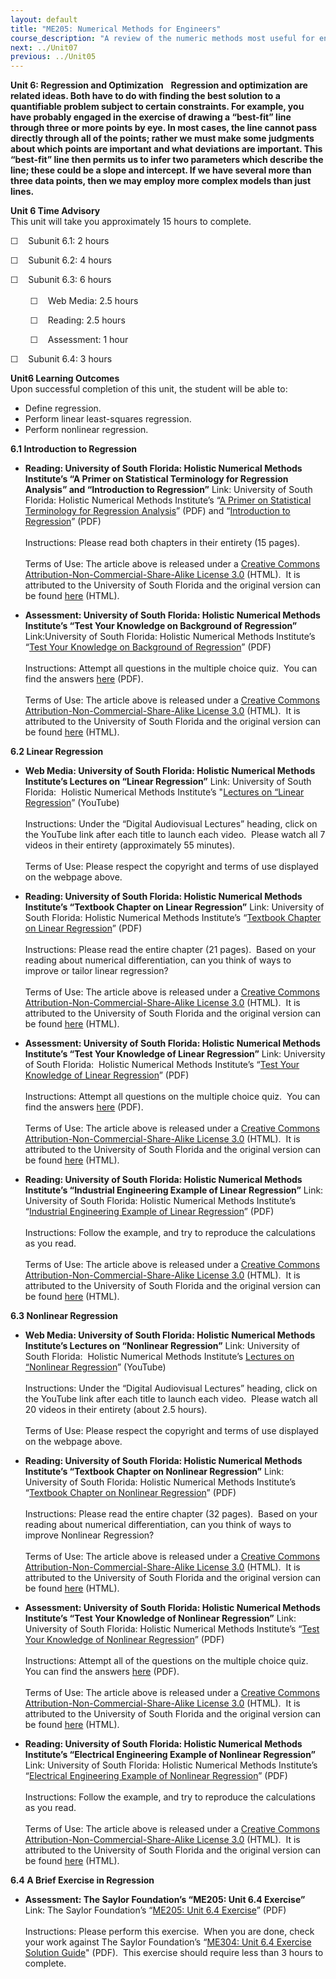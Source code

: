```yaml
---
layout: default
title: "ME205: Numerical Methods for Engineers"
course_description: "A review of the numeric methods most useful for engineers, with particular emphasis on numbers and binary systems, numerical differentiation, linear algebra, solving non-linear systems, regression and optimization, ordinary differential equations, and fourier and finite element methods."
next: ../Unit07
previous: ../Unit05
---
```

**Unit 6: Regression and Optimization** <span id="6"></span> 
**Regression and optimization are related ideas. Both have to do with
finding the best solution to a quantifiable problem subject to certain
constraints. For example, you have probably engaged in the exercise of
drawing a “best-fit” line through three or more points by eye. In most
cases, the line cannot pass directly through all of the points; rather
we must make some judgments about which points are important and what
deviations are important. This “best-fit” line then permits us to infer
two parameters which describe the line; these could be a slope and
intercept. If we have several more than three data points, then we may
employ more complex models than just lines.**

**Unit 6 Time Advisory**  
This unit will take you approximately 15 hours to complete.  
  
 ☐    Subunit 6.1: 2 hours  
  
 ☐    Subunit 6.2: 4 hours  
  
 ☐    Subunit 6.3: 6 hours  
    
         ☐    Web Media: 2.5 hours  
  
         ☐    Reading: 2.5 hours  
  
         ☐    Assessment: 1 hour  
  
 ☐    Subunit 6.4: 3 hours

**Unit6 Learning Outcomes**  
Upon successful completion of this unit, the student will be able to:  
  
-   Define regression.
-   Perform linear least-squares regression.
-   Perform nonlinear regression.

**6.1 Introduction to Regression** <span id="6.1"></span> 
-   **Reading: University of South Florida: Holistic Numerical Methods
    Institute’s “A Primer on Statistical Terminology for Regression
    Analysis” and “Introduction to Regression”**
    Link: University of South Florida: Holistic Numerical Methods
    Institute’s “[A Primer on Statistical Terminology for Regression
    Analysis](https://resources.saylor.org/archived/wp-content/uploads/2011/11/ME205-6.1-TEXT1.pdf)”
    (PDF) and “[Introduction to
    Regression](https://resources.saylor.org/archived/wp-content/uploads/2011/11/ME205-6.1-TEXT2.pdf)”
    (PDF)  
        
     Instructions: Please read both chapters in their entirety (15
    pages).  
        
     Terms of Use: The article above is released under a [Creative
    Commons Attribution-Non-Commercial-Share-Alike License
    3.0](http://creativecommons.org/licenses/by-nc-sa/3.0/) (HTML).  It
    is attributed to the University of South Florida and the original
    version can be found [here](http://numericalmethods.eng.usf.edu/)
    (HTML).

-   **Assessment: University of South Florida: Holistic Numerical
    Methods Institute’s “Test Your Knowledge on Background of
    Regression”**
    Link:University of South Florida: Holistic Numerical Methods
    Institute’s “[Test Your Knowledge on Background of
    Regression](https://resources.saylor.org/archived/wp-content/uploads/2011/11/ME205-6.1-ASSESSMENT.pdf)”
    (PDF)  
        
     Instructions: Attempt all questions in the multiple choice quiz. 
    You can find the answers
    [here](https://resources.saylor.org/archived/wp-content/uploads/2011/11/ME205-6.1-ASSESSMENTANSWERS.pdf)
    (PDF).  
        
     Terms of Use: The article above is released under a [Creative
    Commons Attribution-Non-Commercial-Share-Alike License
    3.0](http://creativecommons.org/licenses/by-nc-sa/3.0/) (HTML).  It
    is attributed to the University of South Florida and the original
    version can be found [here](http://numericalmethods.eng.usf.edu/)
    (HTML).

**6.2 Linear Regression** <span id="6.2"></span> 
-   **Web Media: University of South Florida: Holistic Numerical Methods
    Institute’s Lectures on “Linear Regression”**
    Link: University of South Florida:  Holistic Numerical Methods
    Institute’s "[Lectures on “Linear
    Regression](http://numericalmethods.eng.usf.edu/topics/linear_regression.html)”
    (YouTube)  
        
     Instructions: Under the “Digital Audiovisual Lectures” heading,
    click on the YouTube link after each title to launch each video. 
    Please watch all 7 videos in their entirety (approximately 55
    minutes).  
        
     Terms of Use: Please respect the copyright and terms of use
    displayed on the webpage above.

-   **Reading: University of South Florida: Holistic Numerical Methods
    Institute’s “Textbook Chapter on Linear Regression”**
    Link: University of South Florida: Holistic Numerical Methods
    Institute’s “[Textbook Chapter on Linear
    Regression](https://resources.saylor.org/archived/wp-content/uploads/2011/11/ME205-6.2-TEXT.pdf)”
    (PDF)  
        
     Instructions: Please read the entire chapter (21 pages).  Based on
    your reading about numerical differentiation, can you think of ways
    to improve or tailor linear regression?  
        
     Terms of Use: The article above is released under a [Creative
    Commons Attribution-Non-Commercial-Share-Alike License
    3.0](http://creativecommons.org/licenses/by-nc-sa/3.0/) (HTML).  It
    is attributed to the University of South Florida and the original
    version can be found [here](http://numericalmethods.eng.usf.edu/)
    (HTML).

-   **Assessment: University of South Florida: Holistic Numerical
    Methods Institute’s “Test Your Knowledge of Linear Regression”**
    Link: University of South Florida:  Holistic Numerical Methods
    Institute’s “[Test Your Knowledge of Linear
    Regression](https://resources.saylor.org/archived/wp-content/uploads/2011/11/ME205-6.2-ASSESSMENT.pdf)”
    (PDF)  
        
     Instructions: Attempt all questions on the multiple choice quiz. 
    You can find the answers
    [here](https://resources.saylor.org/archived/wp-content/uploads/2011/11/ME205-6.2-ASSESSMENTANSWERS.pdf)
    (PDF).  
        
     Terms of Use: The article above is released under a [Creative
    Commons Attribution-Non-Commercial-Share-Alike License
    3.0](http://creativecommons.org/licenses/by-nc-sa/3.0/) (HTML).  It
    is attributed to the University of South Florida and the original
    version can be found [here](http://numericalmethods.eng.usf.edu/)
    (HTML).

-   **Reading: University of South Florida: Holistic Numerical Methods
    Institute’s “Industrial Engineering Example of Linear Regression”**
    Link: University of South Florida: Holistic Numerical Methods
    Institute’s “[Industrial Engineering Example of Linear
    Regression](https://resources.saylor.org/archived/wp-content/uploads/2011/11/ME205-6.2-TEXT2EXAMPLE.pdf)”
    (PDF)  
        
     Instructions: Follow the example, and try to reproduce the
    calculations as you read.  
        
     Terms of Use: The article above is released under a [Creative
    Commons Attribution-Non-Commercial-Share-Alike License
    3.0](http://creativecommons.org/licenses/by-nc-sa/3.0/) (HTML).  It
    is attributed to the University of South Florida and the original
    version can be found [here](http://numericalmethods.eng.usf.edu/)
    (HTML).

**6.3 Nonlinear Regression** <span id="6.3"></span> 
-   **Web Media: University of South Florida: Holistic Numerical Methods
    Institute’s Lectures on “Nonlinear Regression”**
    Link: University of South Florida:  Holistic Numerical Methods
    Institute’s [Lectures on “Nonlinear
    Regression](http://numericalmethods.eng.usf.edu/topics/nonlinear_regression.html)”
    (YouTube)  
        
     Instructions: Under the “Digital Audiovisual Lectures” heading,
    click on the YouTube link after each title to launch each video.
     Please watch all 20 videos in their entirety (about 2.5 hours).  
        
     Terms of Use: Please respect the copyright and terms of use
    displayed on the webpage above.

-   **Reading: University of South Florida: Holistic Numerical Methods
    Institute’s “Textbook Chapter on Nonlinear Regression”**
    Link: University of South Florida: Holistic Numerical Methods
    Institute’s “[Textbook Chapter on Nonlinear
    Regression](https://resources.saylor.org/archived/wp-content/uploads/2011/11/ME205-6.3-TEXT.pdf)”
    (PDF)  
        
     Instructions: Please read the entire chapter (32 pages).  Based on
    your reading about numerical differentiation, can you think of ways
    to improve Nonlinear Regression?  
        
     Terms of Use: The article above is released under a [Creative
    Commons Attribution-Non-Commercial-Share-Alike License
    3.0](http://creativecommons.org/licenses/by-nc-sa/3.0/) (HTML).  It
    is attributed to the University of South Florida and the original
    version can be found [here](http://numericalmethods.eng.usf.edu/)
    (HTML).

-   **Assessment: University of South Florida: Holistic Numerical
    Methods Institute’s “Test Your Knowledge of Nonlinear Regression”**
    Link: University of South Florida: Holistic Numerical Methods
    Institute’s “[Test Your Knowledge of Nonlinear
    Regression](https://resources.saylor.org/archived/wp-content/uploads/2011/11/ME205-6.3-ASSESSMENT.pdf)”
    (PDF)  
        
     Instructions: Attempt all of the questions on the multiple choice
    quiz.  You can find the answers
    [here](https://resources.saylor.org/archived/wp-content/uploads/2011/11/ME205-6.3-ASSESSMENTANSWERS.pdf)
    (PDF).  
        
     Terms of Use: The article above is released under a [Creative
    Commons Attribution-Non-Commercial-Share-Alike License
    3.0](http://creativecommons.org/licenses/by-nc-sa/3.0/) (HTML).  It
    is attributed to the University of South Florida and the original
    version can be found [here](http://numericalmethods.eng.usf.edu/)
    (HTML).

-   **Reading: University of South Florida: Holistic Numerical Methods
    Institute’s “Electrical Engineering Example of Nonlinear
    Regression”**
    Link: University of South Florida: Holistic Numerical Methods
    Institute’s “[Electrical Engineering Example of Nonlinear
    Regression](https://resources.saylor.org/archived/wp-content/uploads/2011/11/ME205-6.3-TEXT2EXAMPLE.pdf)”
    (PDF)  
        
     Instructions: Follow the example, and try to reproduce the
    calculations as you read.  
        
     Terms of Use: The article above is released under a [Creative
    Commons Attribution-Non-Commercial-Share-Alike License
    3.0](http://creativecommons.org/licenses/by-nc-sa/3.0/) (HTML).  It
    is attributed to the University of South Florida and the original
    version can be found [here](http://numericalmethods.eng.usf.edu/)
    (HTML).

**6.4 A Brief Exercise in Regression** <span id="6.4"></span> 
-   **Assessment: The Saylor Foundation’s “ME205: Unit 6.4 Exercise”**
    Link: The Saylor Foundation’s “[ME205: Unit 6.4
    Exercise](https://resources.saylor.org/archived/wp-content/uploads/2011/10/ME205-Subunit-6.4-Assignment-FINAL.pdf)”
    (PDF)  
        
     Instructions: Please perform this exercise.  When you are done,
    check your work against The Saylor Foundation’s “[ME304: Unit 6.4
    Exercise Solution
    Guide](https://resources.saylor.org/archived/wp-content/uploads/2011/10/ME205-Subunit-6.4-Answer-Key-FINAL.pdf)"
    (PDF).  This exercise should require less than 3 hours to complete.


